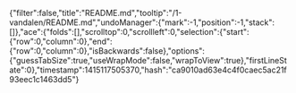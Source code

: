 {"filter":false,"title":"README.md","tooltip":"/1-vandalen/README.md","undoManager":{"mark":-1,"position":-1,"stack":[]},"ace":{"folds":[],"scrolltop":0,"scrollleft":0,"selection":{"start":{"row":0,"column":0},"end":{"row":0,"column":0},"isBackwards":false},"options":{"guessTabSize":true,"useWrapMode":false,"wrapToView":true},"firstLineState":0},"timestamp":1415117505370,"hash":"ca9010ad63e4c4f0caec5ac21f93eec1c1463dd5"}